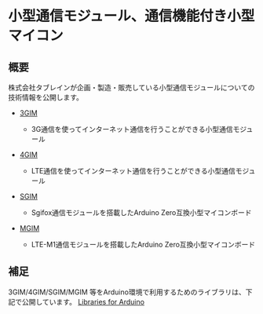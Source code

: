 # 小型通信モジュール、通信機能付き小型マイコン

## 概要

株式会社タブレインが企画・製造・販売している小型通信モジュールについての技術情報を公開します。

* [3GIM](3gim/README.md)
  * 3G通信を使ってインターネット通信を行うことができる小型通信モジュール

* [4GIM](4gim/README.md)
  * LTE通信を使ってインターネット通信を行うことができる小型通信モジュール

* [SGIM](sgim/README.md)
  * Sgifox通信モジュールを搭載したArduino Zero互換小型マイコンボード

* [MGIM](mgim/README.md)
  * LTE-M1通信モジュールを搭載したArduino Zero互換小型マイコンボード

## 補足

3GIM/4GIM/SGIM/MGIM 等をArduino環境で利用するためのライブラリは、下記で公開しています。
[Libraries for Arduino](https://github.com/openwireless/3gim)
